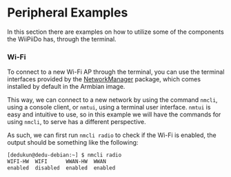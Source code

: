 # Peripheral Examples

In this section there are examples on how to utilize some of the components the WiiPiiDo has, through the terminal.

<!-- ### 1-Wire -->

<!-- ### ADC -->

<!-- ### Accelerometer -->

<!-- ### GPIO -->

<!-- ### GPS -->

<!-- ### NB-IoT -->

<!-- ### PWM -->

<!-- ### RTCC -->

### Wi-Fi
To connect to a new Wi-Fi AP through the terminal, you can use the terminal interfaces provided by the
[NetworkManager](https://wiki.archlinux.org/index.php/NetworkManager) package,
which comes installed by default in the Armbian image.

This way, we can connect to a new network by using the command `nmcli`, using a console client,
or `nmtui`, using a terminal user interface.
`nmtui` is easy and intuitive to use, so in this example we will have the commands for using `nmcli`,
to serve has a different perspective.

As such, we can first run `nmcli radio`  to check if the Wi-Fi is enabled,
the output should be something like the following:

``` bash
[dedukun@dedu-debian:~] $ nmcli radio
WIFI-HW  WIFI      WWAN-HW  WWAN
enabled  disabled  enabled  enabled
```
